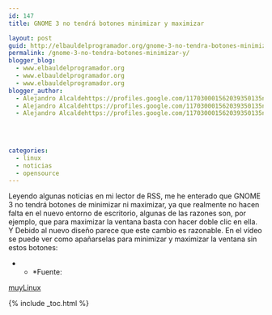 ```yaml
---
id: 147
title: GNOME 3 no tendrá botones minimizar y maximizar

layout: post
guid: http://elbauldelprogramador.org/gnome-3-no-tendra-botones-minimizar-y-maximizar/
permalink: /gnome-3-no-tendra-botones-minimizar-y/
blogger_blog:
  - www.elbauldelprogramador.org
  - www.elbauldelprogramador.org
  - www.elbauldelprogramador.org
blogger_author:
  - Alejandro Alcaldehttps://profiles.google.com/117030001562039350135noreply@blogger.com
  - Alejandro Alcaldehttps://profiles.google.com/117030001562039350135noreply@blogger.com
  - Alejandro Alcaldehttps://profiles.google.com/117030001562039350135noreply@blogger.com

  
  
  
categories:
  - linux
  - noticias
  - opensource
---
```

Leyendo algunas noticias en mi lector de RSS, me he enterado que GNOME 3 no tendrá botones de minimizar ni maximizar, ya que realmente no hacen falta en el nuevo entorno de escritorio, algunas de las razones son, por ejemplo, que para maximizar la ventana basta con hacer doble clic en ella. Y Debido al nuevo diseño parece que este cambio es razonable. En el vídeo se puede ver como apañarselas para minimizar y maximizar la ventana sin estos botones:



* * *Fuente: 

[muyLinux][1]</p> 



 [1]: http://www.muylinux.com/

{% include _toc.html %}
